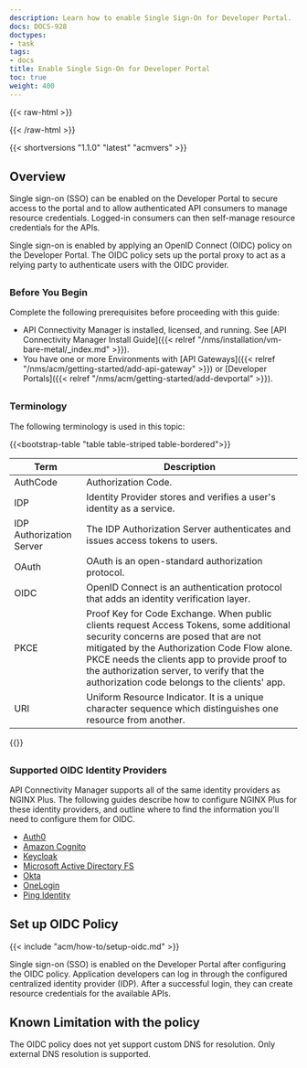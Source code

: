 ```yaml
---
description: Learn how to enable Single Sign-On for Developer Portal.
docs: DOCS-928
doctypes:
- task
tags:
- docs
title: Enable Single Sign-On for Developer Portal
toc: true
weight: 400
---
```


{{< raw-html >}}
<style>
    h2 {
        margin-top: 30px;
    }
    h3 {
        margin-top: 30px;
    }
    h4 {
        font-weight: bold;
        margin-top: 30px;
    }
    hr {
        margin-top: 40px; margin-bottom: 40px;
    }

</style>
{{< /raw-html >}}

{{< shortversions "1.1.0" "latest" "acmvers" >}}

## Overview

Single sign-on (SSO) can be enabled on the Developer Portal to secure access to the portal and to allow authenticated API consumers to manage resource credentials. Logged-in consumers can then self-manage resource credentials for the APIs.

Single sign-on is enabled by applying an OpenID Connect (OIDC) policy on the Developer Portal. The OIDC policy sets up the portal proxy to act as a relying party to authenticate users with the OIDC provider.

### Before You Begin

Complete the following prerequisites before proceeding with this guide:

- API Connectivity Manager is installed, licensed, and running. See [API Connectivity Manager Install Guide]({{< relref "/nms/installation/vm-bare-metal/_index.md" >}}).
- You have one or more Environments with [API Gateways]({{< relref "/nms/acm/getting-started/add-api-gateway" >}}) or [Developer Portals]({{< relref "/nms/acm/getting-started/add-devportal" >}}).

### Terminology

The following terminology is used in this topic:

{{<bootstrap-table "table table-striped table-bordered">}}

| Term                     | Description                                                                                                                                                                                                                                                                                                                  |
|--------------------------|------------------------------------------------------------------------------------------------------------------------------------------------------------------------------------------------------------------------------------------------------------------------------------------------------------------------------|
| AuthCode                 | Authorization Code.                                                                                                                                                                                                                                                                                                          |
| IDP                      | Identity Provider stores and verifies a user's identity as a service.                                                                                                                                                                                                                                                        |
| IDP Authorization Server | The IDP Authorization Server authenticates and issues access tokens to users.                                                                                                                                                                                                                                                |
| OAuth                    | OAuth is an open-standard authorization protocol.                                                                                                                                                                                                                                                                            |
| OIDC                     | OpenID Connect is an authentication protocol that adds an identity verification layer.                                                                                                                                                                                                                                       |
| PKCE                     | Proof Key for Code Exchange. When public clients request Access Tokens, some additional security concerns are posed that are not mitigated by the Authorization Code Flow alone. PKCE needs the clients app to provide proof to the authorization server, to verify that the authorization code belongs to the clients' app. |
| URI                      | Uniform Resource Indicator. It is a unique character sequence which distinguishes one resource from another.                                                                                                                                                                                                                 |

{{</bootstrap-table>}}

### Supported OIDC Identity Providers

API Connectivity Manager supports all of the same identity providers as NGINX Plus. The following guides describe how to configure NGINX Plus for these identity providers, and outline where to find the information you'll need to configure them for OIDC.

- [Auth0](/nginx/deployment-guides/single-sign-on/auth0/)
- [Amazon Cognito](/nginx/deployment-guides/single-sign-on/cognito)
- [Keycloak](/nginx/deployment-guides/single-sign-on/keycloak)
- [Microsoft Active Directory FS](/nginx/deployment-guides/single-sign-on/active-directory-federation-services)
- [Okta](/nginx/deployment-guides/single-sign-on/okta)
- [OneLogin](/nginx/deployment-guides/single-sign-on/onelogin)
- [Ping Identity](/nginx/deployment-guides/single-sign-on/ping-identity)

## Set up OIDC Policy

{{< include "acm/how-to/setup-oidc.md" >}}

Single sign-on (SSO) is enabled on the Developer Portal after configuring the OIDC policy. Application developers can log in through the configured centralized identity provider (IDP). After a successful login, they can create resource credentials for the available APIs.

## Known Limitation with the policy

The OIDC policy does not yet support custom DNS for resolution. Only external DNS resolution is supported.
